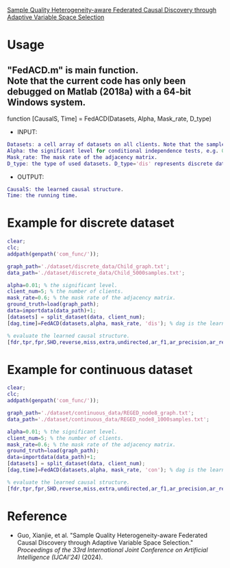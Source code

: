 [Sample Quality Heterogeneity-aware Federated Causal Discovery through Adaptive Variable Space Selection](https://xianjie-guo.github.io/EnHome.html) <br>

# Usage
"FedACD.m" is main function. <br>
Note that the current code has only been debugged on Matlab (2018a) with a 64-bit Windows system.<br>
----------------------------------------------
function [CausalS, Time] = FedACD(Datasets, Alpha, Mask_rate, D_type) <br>
* INPUT: <br>
```Matlab
Datasets: a cell array of datasets on all clients. Note that the sample size can be different for each dataset but the feature dimensions must be the same.
Alpha: the significant level for conditional independence tests, e.g. 0.01 or 0.05.
Mask_rate: The mask rate of the adjacency matrix.
D_type: the type of used datasets. D_type='dis' represents discrete data, and D_type='con' denotes continuous data.
```
* OUTPUT: <br>
```Matlab
CausalS: the learned causal structure.
Time: the running time.
```

# Example for discrete dataset
```Matlab
clear;
clc;
addpath(genpath('com_func/'));

graph_path='./dataset/discrete_data/Child_graph.txt';
data_path='./dataset/discrete_data/Child_5000samples.txt';

alpha=0.01; % the significant level.
client_num=5; % the number of clients.
mask_rate=0.6; % the mask rate of the adjacency matrix.
ground_truth=load(graph_path);
data=importdata(data_path)+1;
[datasets] = split_dataset(data, client_num);
[dag,time]=FedACD(datasets,alpha, mask_rate, 'dis'); % dag is the learned causal structure.

% evaluate the learned causal structure.
[fdr,tpr,fpr,SHD,reverse,miss,extra,undirected,ar_f1,ar_precision,ar_recall]=eva_DAG(ground_truth,dag);
```

# Example for continuous dataset
```Matlab
clear;
clc;
addpath(genpath('com_func/'));

graph_path='./dataset/continuous_data/REGED_node8_graph.txt';
data_path='./dataset/continuous_data/REGED_node8_1000samples.txt';

alpha=0.01; % the significant level.
client_num=5; % the number of clients.
mask_rate=0.6; % the mask rate of the adjacency matrix.
ground_truth=load(graph_path);
data=importdata(data_path)+1;
[datasets] = split_dataset(data, client_num);
[dag,time]=FedACD(datasets,alpha, mask_rate, 'con'); % dag is the learned causal structure.

% evaluate the learned causal structure.
[fdr,tpr,fpr,SHD,reverse,miss,extra,undirected,ar_f1,ar_precision,ar_recall]=eva_DAG(ground_truth,dag);
```

# Reference
* Guo, Xianjie, et al. "Sample Quality Heterogeneity-aware Federated Causal Discovery through Adaptive Variable Space Selection." *Proceedings of the 33rd International Joint Conference on Artificial Intelligence (IJCAI'24)* (2024).
